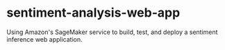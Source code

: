 # sentiment-analysis-web-app
Using Amazon's SageMaker service to build, test, and deploy a sentiment inference web application.
